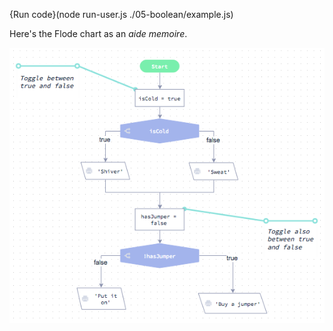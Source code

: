 {Run code}(node run-user.js ./05-boolean/example.js)

Here's the Flode chart as an *aide memoire*.

![](05-boolean/example.png)

